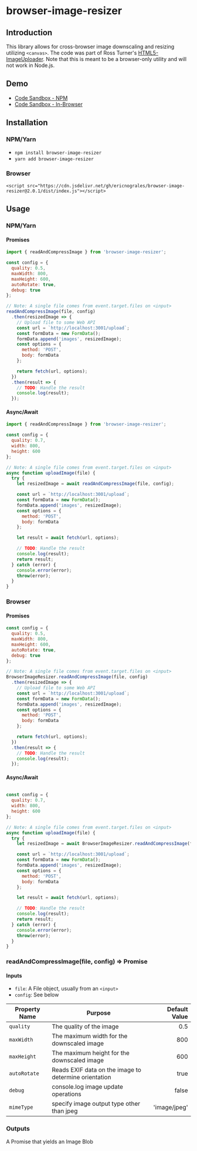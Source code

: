 # browser-image-resizer

## Introduction

This library allows for cross-browser image downscaling and resizing utilizing `<canvas>`. The code was part of Ross Turner's [HTML5-ImageUploader](https://github.com/rossturner/HTML5-ImageUploader).  Note that this is meant to be a browser-only utility and will not work in Node.js.

## Demo

- [Code Sandbox - NPM](https://codesandbox.io/s/6x20vw7l4r)
- [Code Sandbox - In-Browser](https://codesandbox.io/s/nroxwpn21p)


## Installation

### NPM/Yarn

- `npm install browser-image-resizer`
- `yarn add browser-image-resizer`

### Browser

```
<script src="https://cdn.jsdelivr.net/gh/ericnograles/browser-image-resizer@2.0.1/dist/index.js"></script>
```

## Usage

### NPM/Yarn

#### Promises

```javascript
import { readAndCompressImage } from 'browser-image-resizer';

const config = {
  quality: 0.5,
  maxWidth: 800,
  maxHeight: 600,
  autoRotate: true,
  debug: true
};

// Note: A single file comes from event.target.files on <input>
readAndCompressImage(file, config)
  .then(resizedImage => {
    // Upload file to some Web API
    const url = `http://localhost:3001/upload`;
    const formData = new FormData();
    formData.append('images', resizedImage);
    const options = {
      method: 'POST',
      body: formData
    };

    return fetch(url, options);
  })
  .then(result => {
    // TODO: Handle the result
    console.log(result);
  });
```

#### Async/Await

```javascript
import { readAndCompressImage } from 'browser-image-resizer';

const config = {
  quality: 0.7,
  width: 800,
  height: 600
};

// Note: A single file comes from event.target.files on <input>
async function uploadImage(file) {
  try {
    let resizedImage = await readAndCompressImage(file, config);

    const url = `http://localhost:3001/upload`;
    const formData = new FormData();
    formData.append('images', resizedImage);
    const options = {
      method: 'POST',
      body: formData
    };

    let result = await fetch(url, options);

    // TODO: Handle the result
    console.log(result);
    return result;
  } catch (error) {
    console.error(error);
    throw(error);
  }
}
```

### Browser

#### Promises

```javascript
const config = {
  quality: 0.5,
  maxWidth: 800,
  maxHeight: 600,
  autoRotate: true,
  debug: true
};

// Note: A single file comes from event.target.files on <input>
BrowserImageResizer.readAndCompressImage(file, config)
  .then(resizedImage => {
    // Upload file to some Web API
    const url = `http://localhost:3001/upload`;
    const formData = new FormData();
    formData.append('images', resizedImage);
    const options = {
      method: 'POST',
      body: formData
    };

    return fetch(url, options);
  })
  .then(result => {
    // TODO: Handle the result
    console.log(result);
  });
```

#### Async/Await

```javascript

const config = {
  quality: 0.7,
  width: 800,
  height: 600
};

// Note: A single file comes from event.target.files on <input>
async function uploadImage(file) {
  try {
    let resizedImage = await BrowserImageResizer.readAndCompressImage(file, config);

    const url = `http://localhost:3001/upload`;
    const formData = new FormData();
    formData.append('images', resizedImage);
    const options = {
      method: 'POST',
      body: formData
    };

    let result = await fetch(url, options);

    // TODO: Handle the result
    console.log(result);
    return result;
  } catch (error) {
    console.error(error);
    throw(error);
  }
}
```


### readAndCompressImage(file, config) => Promise<Blob>

#### Inputs

* `file`: A File object, usually from an `<input>`
* `config`: See below

| Property Name        | Purpose           | Default Value  |
| ------------- |-------------| -----:|
| `quality`      | The quality of the image | 0.5 |
| `maxWidth`      | The maximum width for the downscaled image | 800 |
| `maxHeight` | The maximum height for the downscaled image | 600 |
| `autoRotate` | Reads EXIF data on the image to determine orientation | true |
| `debug` | console.log image update operations | false |
| `mimeType` | specify image output type other than jpeg  | 'image/jpeg' |

### Outputs

A Promise that yields an Image Blob
